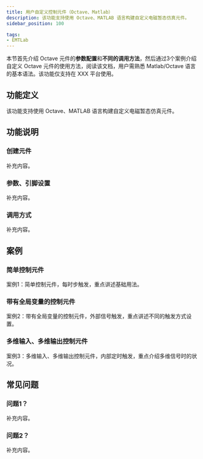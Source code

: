 ```yaml
---
title: 用户自定义控制元件（Octave、Matlab）
description: 该功能支持使用 Octave、MATLAB 语言构建自定义电磁暂态仿真元件。
sidebar_position: 100

tags: 
- EMTLab
---
```

本节首先介绍 Octave 元件的**参数配置**和**不同的调用方法**，然后通过3个案例介绍自定义 Octave 元件的使用方法，阅读该文档，用户需熟悉 Matlab/Octave 语言的基本语法。该功能仅支持在 XXX 平台使用。

## 功能定义

该功能支持使用 Octave、MATLAB 语言构建自定义电磁暂态仿真元件。

## 功能说明

### 创建元件

补充内容。

### 参数、引脚设置

补充内容。

### 调用方式

补充内容。

## 案例

### 简单控制元件
案例1：简单控制元件，每时步触发，重点讲述基础用法。

### 带有全局变量的控制元件
案例2：带有全局变量的控制元件，外部信号触发，重点讲述不同的触发方式设置。

### 多维输入、多维输出控制元件
案例3：多维输入、多维输出控制元件，内部定时触发，重点介绍多维信号时的状况。

## 常见问题

### 问题1？

补充内容。

### 问题2？

补充内容。
